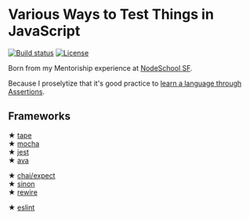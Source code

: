 # Various Ways to Test Things in JavaScript

  [![Build status][travis-img]][travis-url]
  [![License][license-img]][license-url]

Born from my Mentoriship experience at [NodeSchool SF](https://github.com/nodeschool/sanfrancisco/issues/239).

Because I proselytize that it's good practice to [learn a language through Assertions](http://blog.cantremember.com/learning-ruby-through-assertions-and-podcasts).


## Frameworks

&#x2605; [tape](https://github.com/substack/tape) <br />
&#x2605; [mocha](https://github.com/mochajs/mocha) <br />
&#x2605; [jest](https://github.com/facebook/jest) <br />
&#x2605; [ava](https://github.com/avajs/ava) <br />

&#x2605; [chai/expect](https://github.com/chaijs/chai) <br />
&#x2605; [sinon](https://github.com/sinonjs/sinon) <br />
&#x2605; [rewire](https://github.com/jhnns/rewire) <br />

&#x2605; [eslint](https://github.com/eslint/eslint) <br />


[travis-img]: https://img.shields.io/travis/cantremember/javascript-testing.svg?style=flat-square
[travis-url]: https://travis-ci.org/cantremember/javascript-testing
[license-img]: https://img.shields.io/badge/license-WTFPL-blue.svg?style=flat-square
[license-url]: http://www.wtfpl.net/
